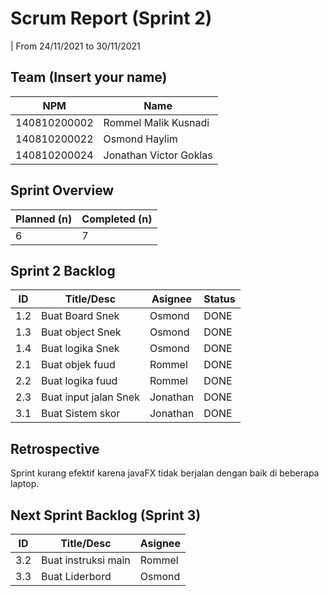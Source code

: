 # Scrum Report (Sprint 2)
| From 24/11/2021 to 30/11/2021

## Team (Insert your name)
| NPM          | Name                   |
| ------------ | ---------------------- |
| 140810200002 | Rommel Malik Kusnadi   |
| 140810200022 | Osmond Haylim          |
| 140810200024 | Jonathan Victor Goklas |

## Sprint Overview
| Planned (n) | Completed (n) |
| ----------- | ------------- |
| 6           | 7             |

## Sprint 2 Backlog

| ID  | Title/Desc            | Asignee  | Status |
| --- | --------------------- | -------- | ------ |
| 1.2 | Buat Board Snek       | Osmond   | DONE   |
| 1.3 | Buat object Snek      | Osmond   | DONE   |
| 1.4 | Buat logika Snek      | Osmond   | DONE   |
| 2.1 | Buat objek fuud       | Rommel   | DONE   |
| 2.2 | Buat logika fuud      | Rommel   | DONE   |
| 2.3 | Buat input jalan Snek | Jonathan | DONE   |
| 3.1 | Buat Sistem skor      | Jonathan | DONE   |

## Retrospective 

Sprint kurang efektif karena javaFX tidak berjalan dengan baik di beberapa laptop.

## Next Sprint Backlog (Sprint 3)
| ID  | Title/Desc          | Asignee |
| --- | ------------------- | ------- |
| 3.2 | Buat instruksi main | Rommel  |
| 3.3 | Buat Liderbord      | Osmond  |